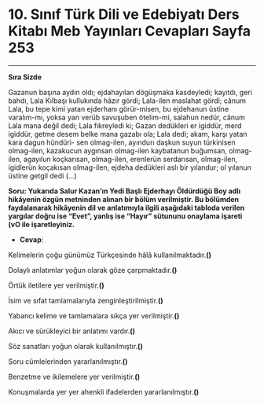 # 10. Sınıf Türk Dili ve Edebiyatı Ders Kitabı Meb Yayınları Cevapları Sayfa 253

---

**Sıra Sizde**

Gazanun başına aydın oldı; ejdahayılan dögüşmaka kasdeyledi; kayıtdı, geri bahdı, Lala Kılbaşı kullukında hâzır gördi; Lala-ilen maslahat gördi; cânum Lala, bu tepe kimi yatan ejderhanı görür-misen, bu ejdehanun üstine varalım-mı, yoksa yan verüb savuşuben ötelim-mi, salahun nedür, cânum Lala mana değil dedi; Lala fıkreyledi ki; Gazan dedükleri er igiddür, merd igiddür, getme desem belke mana gazabı ola; Lala dedi; akam, karşı yatan kara dagun hündüri- sen olmag-ilen, ayındurı daşkun suyun türkinisen olmag-ilen, kazakucun aygınsan olmag-ilen kaybatanun buğumsan, olmag-ilen, agayılun koçkarısan, olmag-ilen, erenlerün serdarısan, olmag-ilen, igidlerün koçakısan olmag-ilen, ejdeha dedükleri aslı bir yılandur; ol yılanun üstine getgil dedi (…)

**Soru: Yukarıda Salur Kazan’ın Yedi Başlı Ejderhayı Öldürdüğü Boy adlı hikâyenin özgün metninden alınan bir bölüm verilmiştir. Bu bölümden faydalanarak hikâyenin dil ve anlatımıyla ilgili aşağıdaki tabloda verilen yargılar doğru ise “Evet”, yanlış ise “Hayır” sütununu onaylama işareti (vO ile işaretleyiniz.**

-   **Cevap**:

Kelimelerin çoğu günümüz Türkçesinde hâlâ kullanılmaktadır.**()**

 Dolaylı anlatımlar yoğun olarak göze çarpmaktadır.**()**

 Örtük iletilere yer verilmiştir.**()**

 İsim ve sıfat tamlamalarıyla zenginleştirilmiştir.**()**

 Yabancı kelime ve tamlamalara sıkça yer verilmiştir.**()**

 Akıcı ve sürükleyici bir anlatımı vardır.**()**

 Söz sanatları yoğun olarak kullanılmıştır.**()**

 Soru cümlelerinden yararlanılmıştır.**()**

 Benzetme ve ikilemelere yer verilmiştir.**()**

 Konuşmalarda yer yer ahenkli ifadelerden yararlanılmıştır.**()**